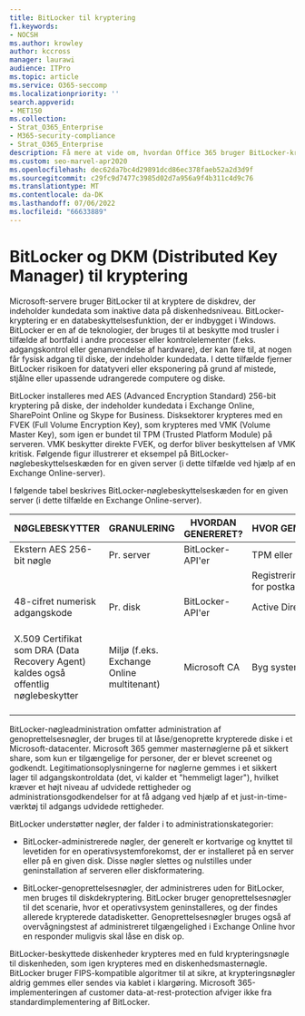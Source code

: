 ```yaml
---
title: BitLocker til kryptering
f1.keywords:
- NOCSH
ms.author: krowley
author: kccross
manager: laurawi
audience: ITPro
ms.topic: article
ms.service: O365-seccomp
ms.localizationpriority: ''
search.appverid:
- MET150
ms.collection:
- Strat_O365_Enterprise
- M365-security-compliance
- Strat_O365_Enterprise
description: Få mere at vide om, hvordan Office 365 bruger BitLocker-kryptering, hvilket reducerer risikoen for datatyveri på grund af mistede eller stjålne computere og diske.
ms.custom: seo-marvel-apr2020
ms.openlocfilehash: dec62da7bc4d29891dcd86ec378faeb52a2d3d9f
ms.sourcegitcommit: c29fc9d7477c3985d02d7a956a9f4b311c4d9c76
ms.translationtype: MT
ms.contentlocale: da-DK
ms.lasthandoff: 07/06/2022
ms.locfileid: "66633889"
---
```

# <a name="bitlocker-and-distributed-key-manager-dkm-for-encryption"></a>BitLocker og DKM (Distributed Key Manager) til kryptering

Microsoft-servere bruger BitLocker til at kryptere de diskdrev, der indeholder kundedata som inaktive data på diskenhedsniveau. BitLocker-kryptering er en databeskyttelsesfunktion, der er indbygget i Windows. BitLocker er en af de teknologier, der bruges til at beskytte mod trusler i tilfælde af bortfald i andre processer eller kontrolelementer (f.eks. adgangskontrol eller genanvendelse af hardware), der kan føre til, at nogen får fysisk adgang til diske, der indeholder kundedata. I dette tilfælde fjerner BitLocker risikoen for datatyveri eller eksponering på grund af mistede, stjålne eller upassende udrangerede computere og diske.

BitLocker installeres med AES (Advanced Encryption Standard) 256-bit kryptering på diske, der indeholder kundedata i Exchange Online, SharePoint Online og Skype for Business. Disksektorer krypteres med en FVEK (Full Volume Encryption Key), som krypteres med VMK (Volume Master Key), som igen er bundet til TPM (Trusted Platform Module) på serveren. VMK beskytter direkte FVEK, og derfor bliver beskyttelsen af VMK kritisk. Følgende figur illustrerer et eksempel på BitLocker-nøglebeskyttelseskæden for en given server (i dette tilfælde ved hjælp af en Exchange Online-server).

I følgende tabel beskrives BitLocker-nøglebeskyttelseskæden for en given server (i dette tilfælde en Exchange Online-server).

| NØGLEBESKYTTER | GRANULERING | HVORDAN GENERERET? | HVOR GEMMES DEN? | BESKYTTELSE |
|--------------------------------------------------------------------------------|-------------------------------------------------|----------------|-------------------------|--------------------------------------------------------------------------------------------------|
| Ekstern AES 256-bit nøgle | Pr. server | BitLocker-API'er | TPM eller Secret Safe | Lockbox/Access Control |
|  |  |  | Registreringsdatabase for postkasseserver | TPM-krypteret |
| 48-cifret numerisk adgangskode | Pr. disk | BitLocker-API'er | Active Directory | Lockbox/Access Control |
| X.509 Certifikat som DRA (Data Recovery Agent) kaldes også offentlig nøglebeskytter | Miljø (f.eks. Exchange Online multitenant) | Microsoft CA | Byg system | Ingen bruger har den fulde adgangskode til den private nøgle. Adgangskoden er under fysisk beskyttelse. |


BitLocker-nøgleadministration omfatter administration af genoprettelsesnøgler, der bruges til at låse/genoprette krypterede diske i et Microsoft-datacenter. Microsoft 365 gemmer masternøglerne på et sikkert share, som kun er tilgængelige for personer, der er blevet screenet og godkendt. Legitimationsoplysningerne for nøglerne gemmes i et sikkert lager til adgangskontroldata (det, vi kalder et "hemmeligt lager"), hvilket kræver et højt niveau af udvidede rettigheder og administrationsgodkendelser for at få adgang ved hjælp af et just-in-time-værktøj til adgangs udvidede rettigheder.

BitLocker understøtter nøgler, der falder i to administrationskategorier:

- BitLocker-administrerede nøgler, der generelt er kortvarige og knyttet til levetiden for en operativsystemforekomst, der er installeret på en server eller på en given disk. Disse nøgler slettes og nulstilles under geninstallation af serveren eller diskformatering.

- BitLocker-genoprettelsesnøgler, der administreres uden for BitLocker, men bruges til diskdekryptering. BitLocker bruger genoprettelsesnøgler til det scenarie, hvor et operativsystem geninstalleres, og der findes allerede krypterede datadisketter. Genoprettelsesnøgler bruges også af overvågningstest af administreret tilgængelighed i Exchange Online hvor en responder muligvis skal låse en disk op.

BitLocker-beskyttede diskenheder krypteres med en fuld krypteringsnøgle til diskenheden, som igen krypteres med en diskenhedsmasternøgle. BitLocker bruger FIPS-kompatible algoritmer til at sikre, at krypteringsnøgler aldrig gemmes eller sendes via kablet i klargøring. Microsoft 365-implementeringen af customer data-at-rest-protection afviger ikke fra standardimplementering af BitLocker.
